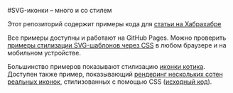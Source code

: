 #SVG-иконки – много и со стилем

Этот репозиторий содержит примеры кода для [статьи на Хабрахабре](http://habrahabr.ru/company/devexpress/blog/269331/)



Все примеры доступны и работают на GitHub Pages. Можно проверить [примеры стилизации SVG-шаблонов через CSS](https://github.com/kaatula/svg-icons) в любом браузере и на мобильном устройстве.

Большинство примеров показывают стилизацию [иконки котика](https://github.com/kaatula/svg-icons/blob/gh-pages/icons/kotik.svg). Доступен также пример, показывающий [рендеринг нескольких сотен реальных иконок](http://kaatula.github.io/svg-icons/samples/hunderds-of-icons.html), стилизованных с помощью CSS ([исходный код](https://github.com/kaatula/svg-icons/blob/gh-pages/samples/hunderds-of-icons.html)).